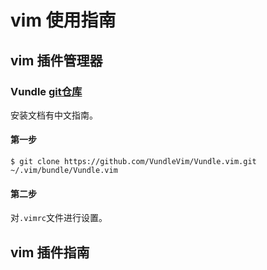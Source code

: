 # vim 使用指南

## vim 插件管理器

### Vundle [git仓库](https://github.com/VundleVim/Vundle.vim)

安装文档有中文指南。

#### 第一步

	$ git clone https://github.com/VundleVim/Vundle.vim.git ~/.vim/bundle/Vundle.vim

#### 第二步

对`.vimrc`文件进行设置。



## vim 插件指南